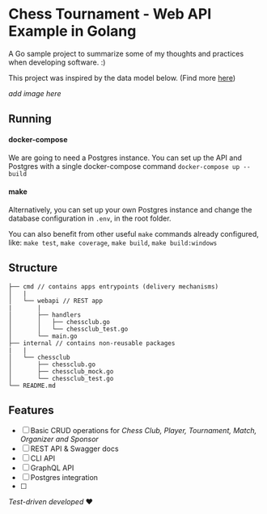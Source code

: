 # Chess Tournament - Web API Example in Golang

A Go sample project to summarize some of my thoughts and practices when developing software. :)

This project was inspired by the data model below. (Find more [here](http://www.databaseanswers.org/data_models/chess_tournaments/index.htm))

*add image here*


## Running
#### docker-compose
We are going to need a Postgres instance. You can set up the API and Postgres with a single docker-compose command
`docker-compose up --build`

#### make
Alternatively, you can set up your own Postgres instance and change the database configuration in `.env`, in the root folder.

You can also benefit from other useful `make` commands already configured, like:
`make test`, `make coverage`, `make build`, `make build:windows`

## Structure
```
├── cmd // contains apps entrypoints (delivery mechanisms)
│   | 
│   └── webapi // REST app 
|       |
│       ├── handlers
│       │   ├── chessclub.go
│       │   └── chessclub_test.go
│       └── main.go
├── internal // contains non-reusable packages
|   |
│   └── chessclub 
│       ├── chessclub.go
│       ├── chessclub_mock.go
│       └── chessclub_test.go
└── README.md
```

## Features
- [ ] Basic CRUD operations for *Chess Club, Player, Tournament, Match, Organizer and  Sponsor*
- [ ] REST API & Swagger docs
- [ ] CLI API
- [ ] GraphQL API
- [ ] Postgres integration
- [ ] 

*Test-driven developed* :hearts:
